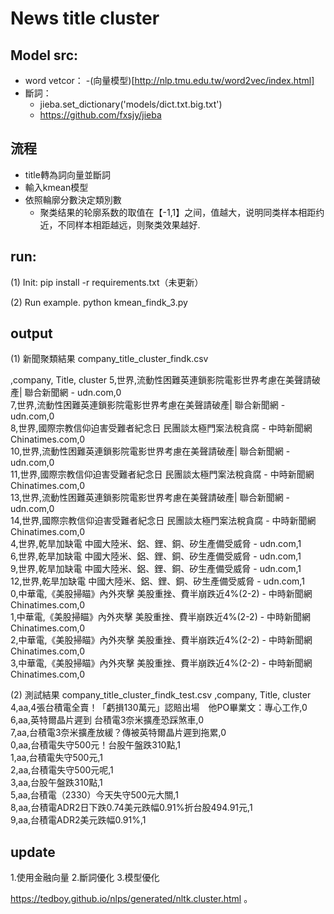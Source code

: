 # News title cluster

## Model src:
- word vetcor：
    -(向量模型)[http://nlp.tmu.edu.tw/word2vec/index.html]
- 斷詞：
    - jieba.set_dictionary('models/dict.txt.big.txt')
    - https://github.com/fxsjy/jieba

## 流程
- title轉為詞向量並斷詞   
- 輸入kmean模型   
- 依照輪廓分數決定類別數   
   - 聚类结果的轮廓系数的取值在【-1,1】之间，值越大，说明同类样本相距约近，不同样本相距越远，则聚类效果越好. 

## run:
(1) Init: 
pip install -r requirements.txt（未更新）

(2) Run example.
python kmean_findk_3.py


## output

(1) 新聞聚類結果
company_title_cluster_findk.csv

,company,    Title,                                  cluster
5,世界,流動性困難英連鎖影院電影世界考慮在美聲請破產| 聯合新聞網 - udn.com,0  
7,世界,流動性困難英連鎖影院電影世界考慮在美聲請破產| 聯合新聞網 - udn.com,0  
8,世界,國際宗教信仰迫害受難者紀念日 民團談太極門案法稅貪腐 - 中時新聞網 Chinatimes.com,0  
10,世界,流動性困難英連鎖影院電影世界考慮在美聲請破產| 聯合新聞網 - udn.com,0  
11,世界,國際宗教信仰迫害受難者紀念日 民團談太極門案法稅貪腐 - 中時新聞網 Chinatimes.com,0  
13,世界,流動性困難英連鎖影院電影世界考慮在美聲請破產| 聯合新聞網 - udn.com,0  
14,世界,國際宗教信仰迫害受難者紀念日 民團談太極門案法稅貪腐 - 中時新聞網 Chinatimes.com,0  
4,世界,乾旱加缺電 中國大陸米、鋁、鋰、銅、矽生產備受威脅 - udn.com,1   
6,世界,乾旱加缺電 中國大陸米、鋁、鋰、銅、矽生產備受威脅 - udn.com,1  
9,世界,乾旱加缺電 中國大陸米、鋁、鋰、銅、矽生產備受威脅 - udn.com,1  
12,世界,乾旱加缺電 中國大陸米、鋁、鋰、銅、矽生產備受威脅 - udn.com,1  
0,中華電,《美股掃瞄》內外夾擊 美股重挫、費半崩跌近4%(2-2) - 中時新聞網 Chinatimes.com,0  
1,中華電,《美股掃瞄》內外夾擊 美股重挫、費半崩跌近4%(2-2) - 中時新聞網 Chinatimes.com,0   
2,中華電,《美股掃瞄》內外夾擊 美股重挫、費半崩跌近4%(2-2) - 中時新聞網 Chinatimes.com,0  
3,中華電,《美股掃瞄》內外夾擊 美股重挫、費半崩跌近4%(2-2) - 中時新聞網 Chinatimes.com,0  

(2) 測試結果
company_title_cluster_findk_test.csv
,company,      Title,                           cluster  
4,aa,4張台積電全賣！「虧損130萬元」認賠出場　他PO畢業文：專心工作,0  
6,aa,英特爾晶片遲到 台積電3奈米擴產恐踩煞車,0  
7,aa,台積電3奈米擴產放緩？傳被英特爾晶片遲到拖累,0  
0,aa,台積電失守500元！台股午盤跌310點,1  
1,aa,台積電失守500元,1  
2,aa,台積電失守500元呢,1  
3,aa,台股午盤跌310點,1  
5,aa,台積電（2330）今天失守500元大關,1  
8,aa,台積電ADR2日下跌0.74美元跌幅0.91%折台股494.91元,1  
9,aa,台積電ADR2美元跌幅0.91%,1  


## update
1.使用金融向量
2.斷詞優化
3.模型優化
       
       
 https://tedboy.github.io/nlps/generated/nltk.cluster.html
 。
